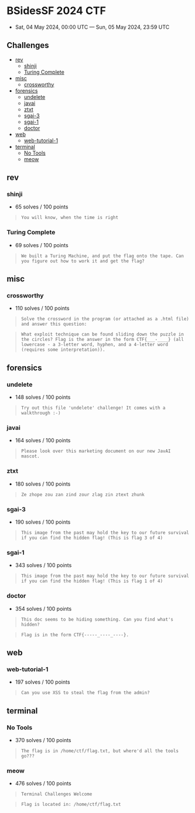 # BSidesSF 2024 CTF

- Sat, 04 May 2024, 00:00 UTC — Sun, 05 May 2024, 23:59 UTC 

## Challenges

- [rev](#rev)
    - [shinji](#shinji)
    - [Turing Complete](#turing-complete)
- [misc](#misc)
    - [crossworthy](#crossworthy)
- [forensics](#forensics)
    - [undelete](#undelete)
    - [javai](#javai)
    - [ztxt](#ztxt)
    - [sgai-3](#sgai-3)
    - [sgai-1](#sgai-1)
    - [doctor](#doctor)
- [web](#web)
    - [web-tutorial-1](#web-tutorial-1)
- [terminal](#terminal)
    - [No Tools](#no-tools)
    - [meow](#meow)

## rev

### shinji

- 65 solves / 100 points

> ``` You will know, when the time is right ```

### Turing Complete

- 69 solves / 100 points

> ``` We built a Turing Machine, and put the flag onto the tape. Can you figure out how to work it and get the flag? ```

## misc

### crossworthy

- 110 solves / 100 points

> ``` Solve the crossword in the program (or attached as a .html file) and answer this question: ```

> ``` What exploit technique can be found sliding down the puzzle in the circles? Flag is the answer in the form CTF{___-____} (all lowercase - a 3-letter word, hyphen, and a 4-letter word (requires some interpretation)). ```

## forensics

### undelete

- 148 solves / 100 points

> ``` Try out this file 'undelete' challenge! It comes with a walkthrough :-) ```

### javai

- 164 solves / 100 points

> ``` Please look over this marketing document on our new JavAI mascot. ```

### ztxt

- 180 solves / 100 points

> ``` Ze zhope zou zan zind zour zlag zin ztext zhunk ```

### sgai-3

- 190 solves / 100 points

> ``` This image from the past may hold the key to our future survival if you can find the hidden flag! (This is flag 3 of 4) ```

### sgai-1

- 343 solves / 100 points

> ``` This image from the past may hold the key to our future survival if you can find the hidden flag! (This is flag 1 of 4) ```

### doctor

- 354 solves / 100 points

> ``` This doc seems to be hiding something. Can you find what's hidden? ```

> ``` Flag is in the form CTF{-----_----_----}. ```

## web

### web-tutorial-1

- 197 solves / 100 points

> ``` Can you use XSS to steal the flag from the admin? ```

## terminal

### No Tools

- 370 solves / 100 points

> ``` The flag is in /home/ctf/flag.txt, but where'd all the tools go??? ```

### meow

- 476 solves / 100 points

> ``` Terminal Challenges Welcome ```

> ``` Flag is located in: /home/ctf/flag.txt ```
